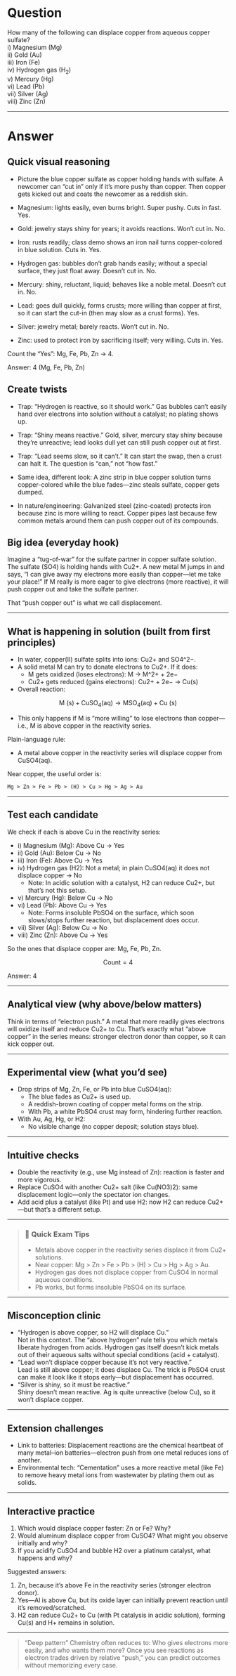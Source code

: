 # Question
How many of the following can displace copper from aqueous copper sulfate?  
i) Magnesium (Mg)  
ii) Gold (Au)  
iii) Iron (Fe)  
iv) Hydrogen gas ($\text{H}_2$)  
v) Mercury (Hg)  
vi) Lead (Pb)  
vii) Silver (Ag)  
viii) Zinc (Zn)

---
# Answer

## Quick visual reasoning
- Picture the blue copper sulfate as copper holding hands with sulfate. A newcomer can “cut in” only if it’s more pushy than copper. Then copper gets kicked out and coats the newcomer as a reddish skin.

- Magnesium: lights easily, even burns bright. Super pushy. Cuts in fast. Yes.
- Gold: jewelry stays shiny for years; it avoids reactions. Won’t cut in. No.
- Iron: rusts readily; class demo shows an iron nail turns copper-colored in blue solution. Cuts in. Yes.
- Hydrogen gas: bubbles don’t grab hands easily; without a special surface, they just float away. Doesn’t cut in. No.
- Mercury: shiny, reluctant, liquid; behaves like a noble metal. Doesn’t cut in. No.
- Lead: goes dull quickly, forms crusts; more willing than copper at first, so it can start the cut-in (then may slow as a crust forms). Yes.
- Silver: jewelry metal; barely reacts. Won’t cut in. No.
- Zinc: used to protect iron by sacrificing itself; very willing. Cuts in. Yes.

Count the “Yes”: Mg, Fe, Pb, Zn → 4.

Answer: 4 (Mg, Fe, Pb, Zn)

## Create twists
- Trap: “Hydrogen is reactive, so it should work.” Gas bubbles can’t easily hand over electrons into solution without a catalyst; no plating shows up.
- Trap: “Shiny means reactive.” Gold, silver, mercury stay shiny because they’re unreactive; lead looks dull yet can still push copper out at first.
- Trap: “Lead seems slow, so it can’t.” It can start the swap, then a crust can halt it. The question is “can,” not “how fast.”

- Same idea, different look: A zinc strip in blue copper solution turns copper-colored while the blue fades—zinc steals sulfate, copper gets dumped.
- In nature/engineering: Galvanized steel (zinc-coated) protects iron because zinc is more willing to react. Copper pipes last because few common metals around them can push copper out of its compounds.

## Big idea (everyday hook)
Imagine a “tug-of-war” for the sulfate partner in copper sulfate solution. The sulfate (SO4) is holding hands with Cu2+. A new metal M jumps in and says, “I can give away my electrons more easily than copper—let me take your place!” If M really is more eager to give electrons (more reactive), it will push copper out and take the sulfate partner.

That “push copper out” is what we call displacement.

---

## What is happening in solution (built from first principles)
- In water, copper(II) sulfate splits into ions: Cu2+ and SO4^2−.
- A solid metal M can try to donate electrons to Cu2+. If it does:
  - M gets oxidized (loses electrons): M → M^2+ + 2e−
  - Cu2+ gets reduced (gains electrons): Cu2+ + 2e− → Cu(s)
- Overall reaction:

```math
  \text{M (s)} + \text{CuSO}_4 \text{(aq)} \rightarrow \text{MSO}_4 \text{(aq)} + \text{Cu (s)}
  ```
- This only happens if M is “more willing” to lose electrons than copper—i.e., M is above copper in the reactivity series.

Plain-language rule:
- A metal above copper in the reactivity series will displace copper from CuSO4(aq).

Near copper, the useful order is:
```text
Mg > Zn > Fe > Pb > (H) > Cu > Hg > Ag > Au
```

---

## Test each candidate

We check if each is above Cu in the reactivity series:

- i) Magnesium (Mg): Above Cu → Yes
- ii) Gold (Au): Below Cu → No
- iii) Iron (Fe): Above Cu → Yes
- iv) Hydrogen gas (H2): Not a metal; in plain CuSO4(aq) it does not displace copper → No
  - Note: In acidic solution with a catalyst, H2 can reduce Cu2+, but that’s not this setup.
- v) Mercury (Hg): Below Cu → No
- vi) Lead (Pb): Above Cu → Yes
  - Note: Forms insoluble PbSO4 on the surface, which soon slows/stops further reaction, but displacement does occur.
- vii) Silver (Ag): Below Cu → No
- viii) Zinc (Zn): Above Cu → Yes

So the ones that displace copper are: Mg, Fe, Pb, Zn.

```math
\text{Count} = 4
```

Answer: 4

---

## Analytical view (why above/below matters)
Think in terms of “electron push.” A metal that more readily gives electrons will oxidize itself and reduce Cu2+ to Cu. That’s exactly what “above copper” in the series means: stronger electron donor than copper, so it can kick copper out.

---

## Experimental view (what you’d see)
- Drop strips of Mg, Zn, Fe, or Pb into blue CuSO4(aq):
  - The blue fades as Cu2+ is used up.
  - A reddish-brown coating of copper metal forms on the strip.
  - With Pb, a white PbSO4 crust may form, hindering further reaction.
- With Au, Ag, Hg, or H2:
  - No visible change (no copper deposit; solution stays blue).

---

## Intuitive checks
- Double the reactivity (e.g., use Mg instead of Zn): reaction is faster and more vigorous.
- Replace CuSO4 with another Cu2+ salt (like Cu(NO3)2): same displacement logic—only the spectator ion changes.
- Add acid plus a catalyst (like Pt) and use H2: now H2 can reduce Cu2+—but that’s a different setup.

---

> ### 🧠 Quick Exam Tips
> - Metals above copper in the reactivity series displace it from Cu2+ solutions.
> - Near copper: Mg > Zn > Fe > Pb > (H) > Cu > Hg > Ag > Au.
> - Hydrogen gas does not displace copper from CuSO4 in normal aqueous conditions.
> - Pb works, but forms insoluble PbSO4 on its surface.

---

## Misconception clinic
- “Hydrogen is above copper, so H2 will displace Cu.”  
  Not in this context. The “above hydrogen” rule tells you which metals liberate hydrogen from acids. Hydrogen gas itself doesn’t kick metals out of their aqueous salts without special conditions (acid + catalyst).
- “Lead won’t displace copper because it’s not very reactive.”  
  Lead is still above copper; it does displace Cu. The trick is PbSO4 crust can make it look like it stops early—but displacement has occurred.
- “Silver is shiny, so it must be reactive.”  
  Shiny doesn’t mean reactive. Ag is quite unreactive (below Cu), so it won’t displace copper.

---

## Extension challenges
- Link to batteries: Displacement reactions are the chemical heartbeat of many metal–ion batteries—electron push from one metal reduces ions of another.
- Environmental tech: “Cementation” uses a more reactive metal (like Fe) to remove heavy metal ions from wastewater by plating them out as solids.

---

## Interactive practice
1) Which would displace copper faster: Zn or Fe? Why?  
2) Would aluminum displace copper from CuSO4? What might you observe initially and why?  
3) If you acidify CuSO4 and bubble H2 over a platinum catalyst, what happens and why?

Suggested answers:
1) Zn, because it’s above Fe in the reactivity series (stronger electron donor).  
2) Yes—Al is above Cu, but its oxide layer can initially prevent reaction until it’s removed/scratched.  
3) H2 can reduce Cu2+ to Cu (with Pt catalysis in acidic solution), forming Cu(s) and H+ remains in solution.

---

> “Deep pattern”
> Chemistry often reduces to: Who gives electrons more easily, and who wants them more? Once you see reactions as electron trades driven by relative “push,” you can predict outcomes without memorizing every case.

